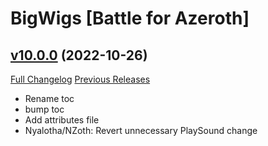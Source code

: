 # BigWigs [Battle for Azeroth]

## [v10.0.0](https://github.com/BigWigsMods/BigWigs_BattleForAzeroth/tree/v10.0.0) (2022-10-26)
[Full Changelog](https://github.com/BigWigsMods/BigWigs_BattleForAzeroth/compare/v9.2.2...v10.0.0) [Previous Releases](https://github.com/BigWigsMods/BigWigs_BattleForAzeroth/releases)

- Rename toc  
- bump toc  
- Add attributes file  
- Nyalotha/NZoth: Revert unnecessary PlaySound change  
